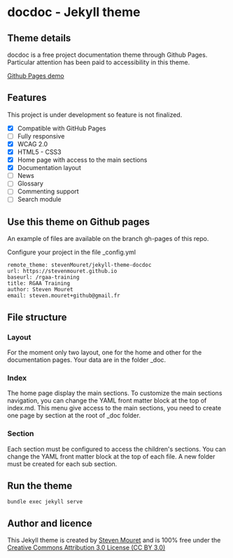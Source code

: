 # docdoc - Jekyll theme


## Theme details

docdoc is a free project documentation theme through Github Pages.
Particular attention has been paid to accessibility in this theme.

[Github Pages demo](https://stevenmouret.github.io/jekyll-theme-docdoc/)

## Features

This project is under development so feature is not finalized.

- [x] Compatible with GitHub Pages
- [ ] Fully responsive
- [x] WCAG 2.0
- [x] HTML5 - CSS3
- [x] Home page with access to the main sections
- [x] Documentation layout
- [ ] News
- [ ] Glossary
- [ ] Commenting support
- [ ] Search module
 
## Use this theme on Github pages
An example of files are available on the branch gh-pages of this repo.

Configure your project in the file _config.yml

```
remote_theme: stevenMouret/jekyll-theme-docdoc
url: https://stevenmouret.github.io
baseurl: /rgaa-training
title: RGAA Training
author: Steven Mouret
email: steven.mouret+github@gmail.fr
```

## File structure

### Layout
For the moment only two layout, one for the home and other for the documentation pages.
Your data are in the folder _doc.

### Index
The home page display the main sections.
To customize the main sections navigation, you can change the YAML front matter block at the top of index.md.
This menu give access to the main sections, you need to create one page by section at the root of _doc folder.

### Section
Each section must be configured to access the children's sections.
You can change the YAML front matter block at the top of each file. A new folder must be created for each sub section.

## Run the theme
```
bundle exec jekyll serve
``` 

## Author and licence
This Jekyll theme is created by [Steven Mouret](https://twitter.com/stevenmouret) and is 100% free under the [Creative Commons Attribution 3.0 License (CC BY 3.0)](http://creativecommons.org/licenses/by/3.0/)
 



